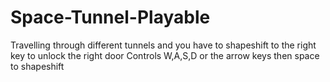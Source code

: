 # Space-Tunnel-Playable
Travelling through different tunnels and you have to shapeshift to the right key to unlock the right door
Controls W,A,S,D or the arrow keys then space to shapeshift
